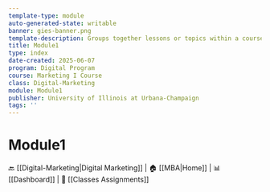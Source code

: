 ```yaml
---
template-type: module
auto-generated-state: writable
banner: gies-banner.png
template-description: Groups together lessons or topics within a course.
title: Module1
type: index
date-created: 2025-06-07
program: Digital Program
course: Marketing I Course
class: Digital-Marketing
module: Module1
publisher: University of Illinois at Urbana-Champaign
tags: ''
---
```


# Module1



🔙 [[Digital-Marketing|Digital Marketing]] | 🏠 [[MBA|Home]] | 📊 [[Dashboard]] | 📝 [[Classes Assignments]]

